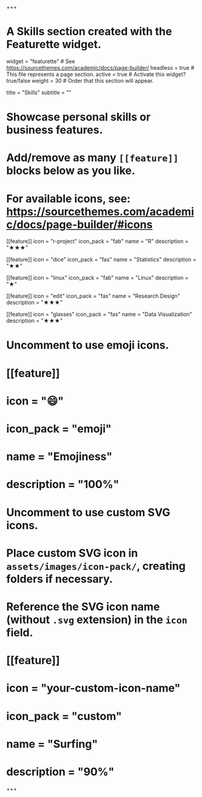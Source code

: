 +++
# A Skills section created with the Featurette widget.
widget = "featurette"  # See https://sourcethemes.com/academic/docs/page-builder/
headless = true  # This file represents a page section.
active = true  # Activate this widget? true/false
weight = 30  # Order that this section will appear.

title = "Skills"
subtitle = ""

# Showcase personal skills or business features.
# 
# Add/remove as many `[[feature]]` blocks below as you like.
# 
# For available icons, see: https://sourcethemes.com/academic/docs/page-builder/#icons

[[feature]]
  icon = "r-project"
  icon_pack = "fab"
  name = "R"
  description = "★★★"
  
[[feature]]
  icon = "dice"
  icon_pack = "fas"
  name = "Statistics"
  description = "★★"
 
 [[feature]]
  icon = "linux"
  icon_pack = "fab"
  name = "Linux"
  description = "★"
 
 [[feature]]
  icon = "edit"
  icon_pack = "fas"
  name = "Research Design"
  description = "★★★"
  
   [[feature]]
  icon = "glasses"
  icon_pack = "fas"
  name = "Data Visualization"
  description = "★★★"
 

# Uncomment to use emoji icons.
# [[feature]]
#  icon = ":smile:"
#  icon_pack = "emoji"
#  name = "Emojiness"
#  description = "100%"  

# Uncomment to use custom SVG icons.
# Place custom SVG icon in `assets/images/icon-pack/`, creating folders if necessary.
# Reference the SVG icon name (without `.svg` extension) in the `icon` field.
# [[feature]]
#  icon = "your-custom-icon-name"
#  icon_pack = "custom"
#  name = "Surfing"
#  description = "90%"

+++
